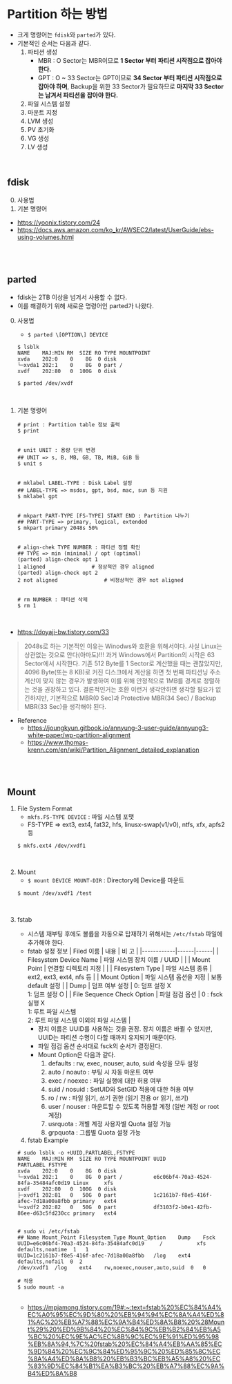 # Partition 하는 방법
* 크게 명령어는 ```fdisk```와 ```parted```가 있다.
* 기본적인 순서는 다음과 같다.
    1) 파티션 생성
        * MBR : O Sector는 MBR이므로 __1 Sector 부터 파티션 시작점으로 잡아야 한다.__
        * GPT : O ~ 33 Sector는 GPT이므로 __34 Sector 부터 파티션 시작점으로 잡아야 하며__, Backup을 위한 33 Sector가 필요하므로 __마지막 33 Sector는 남겨서 파티션을 잡아야 한다.__
    2) 파일 시스템 설정
    3) 마운트 지정
    4) LVM 생성
    5) PV 초기화
    6) VG 생성
    7) LV 생성
</br>

## fdisk
0. 사용법
1. 기본 명령어
* https://yoonix.tistory.com/24
* https://docs.aws.amazon.com/ko_kr/AWSEC2/latest/UserGuide/ebs-using-volumes.html
</br>
</br>


## parted
* fdisk는 2TB 이상을 넘겨서 사용할 수 없다.
* 이를 해결하기 위해 새로운 명령어인 parted가 나왔다.
0.  사용법   
	* ```$ parted \[OPTION\] DEVICE```
        
	```
	$ lsblk
	NAME    MAJ:MIN RM  SIZE RO TYPE MOUNTPOINT
	xvda    202:0    0    8G  0 disk
	└─xvda1 202:1    0    8G  0 part /
	xvdf    202:80   0  100G  0 disk
        
	$ parted /dev/xvdf
	```
</br>

1.  기본 명령어
	```
	# print : Partition table 정보 출력
	$ print
	

	# unit UNIT : 용량 단위 변경
	## UNIT => s, B, MB, GB, TB, MiB, GiB 등
	$ unit s


	# mklabel LABEL-TYPE : Disk Label 설정
	## LABEL-TYPE => msdos, gpt, bsd, mac, sun 등 지원
	$ mklabel gpt


	# mkpart PART-TYPE [FS-TYPE] START END : Partition 나누기
	## PART-TYPE => primary, logical, extended
	$ mkpart primary 2048s 50%


	# align-chek TYPE NUMBER : 파티션 정렬 확인 
	## TYPE => min (minimal) / opt (optimal)
	(parted) align-check opt 1
	1 aligned				# 정상적인 경우 aligned
	(parted) align-check opt 2
	2 not aligned				# 비정상적인 경우 not aligned


	# rm NUMBER : 파티션 삭제
	$ rm 1

	```
</br>

* https://doyaji-bw.tistory.com/33
> 2048s로 하는 기본적인 이유는 Winodws와 호환을 위해서이다. 사실 Linux는 상관없는 것으로 안다(아마도)!!! 과거 Windows에서 Partition의 시작은 63 Sector에서 시작한다. 기존 512 Byte를 1 Sector로 계산했을 때는 괜찮았지만, 4096 Byte(또는 8 KB)로 커진 디스크에서 계산을 하면 첫 번째 파티션닝 주소 계산이 맞지 않는 경우가 발생하여 이를 위해 안정적으로 1MB를 경계로 정렬하는 것을 권장하고 있다.
>  결론적인거는 호환 이런거 생각안하면 생각할 필요가 없긴하지만, 기본적으로 MBR(0 Sec)과 Protective MBR(34 Sec) / Backup MBR(33 Sec)을 생각해야 된다.
* Reference
    * https://joungkyun.gitbook.io/annyung-3-user-guide/annyung3-white-paper/wp-partition-alignment
    * https://www.thomas-krenn.com/en/wiki/Partition_Alignment_detailed_explanation
</br>
</br>


## Mount
1. File System Format
	* ```mkfs.FS-TYPE DEVICE``` : 파일 시스템 포맷
	* FS-TYPE => ext3, ext4, fat32, hfs, linusx-swap(v1/v0), ntfs, xfx, apfs2 등
	```
	$ mkfs.ext4 /dev/xvdf1
	```
</br>

2. Mount
    * ```$ mount DEVICE MOUNT-DIR``` : Directory에 Device를 마운트
	```
	$ mount /dev/xvdf1 /test
	```
</br>

3. fstab
	* 시스템 재부팅 후에도 볼륨을 자동으로 탑재하기 위해서는 ```/etc/fstab``` 파일에 추가해야 한다.
	* fstab 설정 정보
		| Filed 이름 | 내용 | 비 고 |
		|------------|------|------|
		| Filesystem Device Name | 파일 시스템 장치 이름 / UUID |  |
		| Mount Point | 연결할 디렉토리 지정 |  |
		| Filesystem Type | 파일 시스템 종류 | ext2, ext3, ext4, nfs 등 |
		| Mount Option | 파일 시스템 옵션을 지정 | 보통 default 설정 |
		| Dump | 덤프 여부 설정 | 0: 덤프 설정 X </br> 1: 덤프 설정 O |
		| File Sequence Check Option | 파일 점검 옵션 | 0 : fsck 실행 X </br> 1: 루트 파일 시스템 </br> 2: 루트 파일 시스템 이외의 파일 시스템 |
		* 장치 이름은 UUID를 사용하는 것을 권장. 장치 이름은 바뀔 수 있지만, UUID는 파티션 수명이 다할 때까지 유지되기 때문이다.
		* 파일 점검 옵션 순서대로 fsck의 순서가 결정된다.
		* Mount Option은 다음과 같다.
			1) defaults : rw, exec, nouser, auto, suid 속성을 모두 설정
			2) auto / noauto : 부팅 시 자동 마운트 여부
			3) exec / noexec : 파일 실행에 대한 허용 여부
			4) suid / nosuid : SetUID와 SetGID 적용에 대한 허용 여부
			5) ro / rw : 파일 읽기, 쓰기 권한 (읽기 전용 or 읽기, 쓰기)
			6) user / nouser : 마운트할 수 있도록 허용할 계정 (일반 계정 or root 계정)
			7) usrquota : 개별 계정 사용자별 Quota 설정 가능
			8) grpquota : 그룹별 Quota 설정 가능
	
	4. fstab Example
	```
	# sudo lsblk -o +UUID,PARTLABEL,FSTYPE
	NAME    MAJ:MIN RM  SIZE RO TYPE MOUNTPOINT UUID                                 PARTLABEL FSTYPE
	xvda    202:0    0    8G  0 disk
	└─xvda1 202:1    0    8G  0 part /          e6c06bf4-70a3-4524-84fa-35484afc0d19 Linux     xfs
	xvdf    202:80   0  100G  0 disk
	├─xvdf1 202:81   0   50G  0 part            1c2161b7-f8e5-416f-afec-7d18a00a8fbb primary   ext4
	└─xvdf2 202:82   0   50G  0 part            df3103f2-b0e1-42fb-86ee-d63c5fd230cc primary   ext4
	

	# sudo vi /etc/fstab
	## Name	Mount_Point	Filesystem_Type	Mount_Option	Dump	Fsck
	UUID=e6c06bf4-70a3-4524-84fa-35484afc0d19     /           xfs    defaults,noatime  1   1
	UUID=1c2161b7-f8e5-416f-afec-7d18a00a8fbb	/log	ext4	defaults,nofail  0  2
	/dev/xvdf1	/log	ext4	rw,noexec,nouser,auto,suid	0	0

	# 적용
	$ sudo mount -a
	```
	</br>

	* https://mpjamong.tistory.com/19#:~:text=fstab%20%EC%84%A4%EC%A0%95%EC%9D%80%20%EB%94%94%EC%8A%A4%ED%81%AC%20%EB%A7%88%EC%9A%B4%ED%8A%B8%20%28Mount%29%20%ED%9B%84%20%EC%84%9C%EB%B2%84%EB%A5%BC%20%EC%9E%AC%EC%8B%9C%EC%9E%91%ED%95%98%EB%8A%94,%7C%20fstab%20%EC%84%A4%EB%AA%85%EC%9D%84%20%EC%9C%84%ED%95%9C%20%ED%85%8C%EC%8A%A4%ED%8A%B8%20%EB%B3%BC%EB%A5%A8%20%EC%83%9D%EC%84%B1%EA%B3%BC%20%EB%A7%88%EC%9A%B4%ED%8A%B8